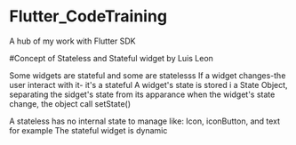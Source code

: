 # Flutter_CodeTraining
A hub of my work with Flutter SDK

#Concept of Stateless and Stateful widget by Luis Leon
 
Some widgets are stateful and some are statelesss
If a widget changes-the user interact with it- it's a stateful
A widget's state is stored i a State Object, separating the sidget's state from its apparance
when the widget's state change, the object call setState()

A stateless has no internal state to manage like: 
Icon, iconButton, and text for example
The stateful widget is dynamic
 

